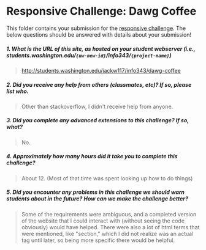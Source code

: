 # Responsive Challenge: Dawg Coffee

This folder contains your submission for the [responsive challenge](http://faculty.washington.edu/mikefree/info343/#/challenges/responsive). The below questions should be answered with details about your submission!

##### 1. What is the URL of this site, as hosted on your student webserver (i.e., students.washington.edu/<code>{uw-new-id}</code>/info343/<code>{project-name}</code>) #####
> http://students.washington.edu/jackw117/info343/dawg-coffee

##### 2. Did you receive any help from others (classmates, etc)? If so, please list who. #####
> Other than stackoverflow, I didn't receive help from anyone.

##### 3. Did you complete any advanced extensions to this challenge? If so, what? #####
> No.

##### 4. Approximately how many hours did it take you to complete this challenge? #####
> About 12. (Most of that time was spent looking up how to do things)

##### 5. Did you encounter any problems in this challenge we should warn students about in the future? How can we make the challenge better? #####
> Some of the requirements were ambiguous, and a completed version of the website that I could interact with (without seeing the code obviously) would have helped. There were also a lot of html terms that were mentioned, like "section," which I did not realize was an actual tag until later, so being more specific there would be helpful.
